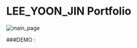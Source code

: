 # LEE_YOON_JIN Portfolio

![main_page](https://github.com/nmgvnm/LEE_YOON_JIN/assets/101781893/7f5de9b0-a29d-42c2-b443-9c444668cc75)

###DEMO : 
